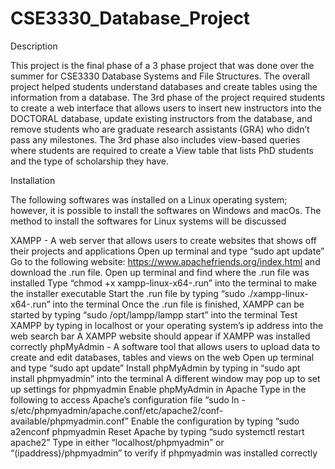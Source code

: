 # CSE3330_Database_Project
Description

This project is the final phase of a 3 phase project that was done over the summer for CSE3330 Database Systems and File Structures. The overall project helped students understand databases and create tables using the information from a database. The 3rd phase of the project required students to create a web interface that allows users to insert new instructors into the DOCTORAL database, update existing instructors from the database, and remove students who are graduate research assistants (GRA) who didn’t pass any milestones. The 3rd phase also includes view-based queries where students are required to create a View table that lists PhD students and the type of scholarship they have.   

Installation

The following softwares was installed on a Linux operating system; however, it is possible to install the softwares on Windows and macOs. The method to install the softwares for Linux systems will be discussed

XAMPP - A web server that allows users to create websites that shows off their projects and applications
Open up terminal and type “sudo apt update”
Go to the following website: https://www.apachefriends.org/index.html and download the .run file.
Open up terminal and find where the .run file was installed
Type “chmod +x xampp-linux-x64-<version>.run” into the terminal to make the installer executable
Start the .run file by typing “sudo ./xampp-linux-x64-<version>.run” into the terminal
Once the .run file is finished, XAMPP can be started by typing “sudo /opt/lampp/lampp start” into the terminal
Test XAMPP by typing in localhost or your operating system’s ip address into the web search bar
A XAMPP website should appear if XAMPP was installed correctly
phpMyAdmin - A software tool that allows users to upload data to create and edit databases, tables and views on the web
Open up terminal and type “sudo apt update”
Install phpMyAdmin by typing in “sudo apt install phpmyadmin” into the terminal
A different window may pop up to set up settings for phpmyadmin
Enable phpMyAdmin in Apache
Type in the following to access Apache’s configuration file
“sudo ln -s/etc/phpmyadmin/apache.conf/etc/apache2/conf-available/phpmyadmin.conf”
Enable the configuration by typing “sudo a2enconf phpmyadmin
Reset Apache by typing “sudo systemctl restart apache2”
Type in either “localhost/phpmyadmin” or “(ipaddress)/phpmyadmin” to verify if phpmyadmin was installed correctly

